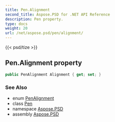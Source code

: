 ```yaml
---
title: Pen.Alignment
second_title: Aspose.PSD for .NET API Reference
description: Pen property. 
type: docs
weight: 20
url: /net/aspose.psd/pen/alignment/
---
```

{{< psd/tize >}}
## Pen.Alignment property

```csharp
public PenAlignment Alignment { get; set; }
```

### See Also

* enum [PenAlignment](../../penalignment/)
* class [Pen](../)
* namespace [Aspose.PSD](../../pen/)
* assembly [Aspose.PSD](../../../)


